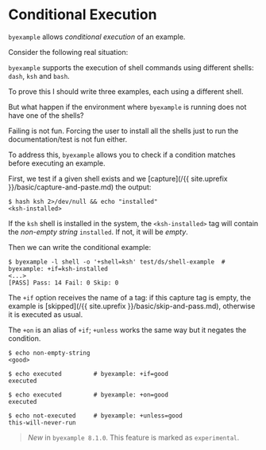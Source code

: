 <!--
Check that we have byexample installed first
$ hash byexample                                    # byexample: +fail-fast

$ alias byexample=byexample\ --pretty\ none

--
-->

# Conditional Execution

``byexample`` allows *conditional execution* of an example.

Consider the following real situation:

``byexample`` supports the execution of shell commands using different
shells: ``dash``, ``ksh`` and ``bash``.

To prove this I should write three examples, each using a different
shell.

But what happen if the environment where ``byexample`` is running does not
have one of the shells?

Failing is not fun. Forcing the user to install all the shells
just to run the documentation/test is not fun either.

To address this, ``byexample`` allows you to check if a condition matches
before executing an example.

First, we test if a given shell exists and we
[capture](/{{ site.uprefix }}/basic/capture-and-paste.md) the output:

```shell
$ hash ksh 2>/dev/null && echo "installed"
<ksh-installed>
```

If the ``ksh`` shell is installed in the system, the ``<ksh-installed>`` tag
will contain the *non-empty string* ``installed``. If not, it will be *empty*.

Then we can write the conditional example:

```shell
$ byexample -l shell -o '+shell=ksh' test/ds/shell-example  # byexample: +if=ksh-installed
<...>
[PASS] Pass: 14 Fail: 0 Skip: 0
```

The ``+if`` option receives the name of a tag: if this capture tag is empty, the
example is [skipped](/{{ site.uprefix }}/basic/skip-and-pass.md),
otherwise it is executed as usual.

The ``+on`` is an alias of ``+if``; ``+unless`` works the same way but
it negates the condition.

```shell
$ echo non-empty-string
<good>

$ echo executed         # byexample: +if=good
executed

$ echo executed         # byexample: +on=good
executed

$ echo not-executed     # byexample: +unless=good
this-will-never-run
```

> *New* in ``byexample 8.1.0``. This feature is marked as ``experimental``.
